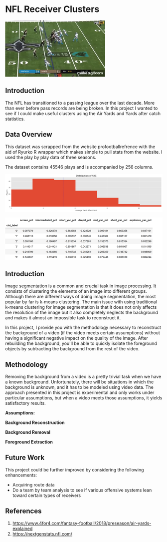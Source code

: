 # NFL Receiver Clusters 

![](https://github.com/KwasiArhin/NflClusterAnalysis/blob/master/images/cmc1.gif?raw=true)

## Introduction

The NFL has transitioned to a passing league over the last decade. More than ever before pass records are being broken. In this project I wanted to see if I could make useful clusters using the Air Yards and Yards after catch statistics.  



## Data Overview
This dataset was scrapped from the website profootballrefrence with the aid of Ryurko R wrapper which makes simple to pull stats from the website. I used the play by play data of three seasons. 

The dataset contains 45546 plays and is accompanied by 256 columns.


![Distribution of YAC](README/Distribution%20of%20YAC.png)

![Cluster_means](README/table_clust.png)



## Introduction

Image segmentation is a common and crucial task in image processing. It consists of clustering the elements of an image into different groups. Although there are different ways of doing image segmentation, the most popular by far is k-means clustering. The main issue with using traditional k-means clustering for image segmentation is that it does not only affects the resolution of the image but it also completely neglects the background and makes it almost an impossible task to reconstruct it.

In this project, I provide you with the methodology necessary to reconstruct the background of a video (if the video meets certain assumptions) without having a significant negative impact on the quality of the image. After rebuilding the background, you'll be able to quickly isolate the foreground objects by subtracting the background from the rest of the video.



## Methodology

Removing the background from a video is a pretty trivial task when we have a known background. Unfortunately, there will be situations in which the background is unknown, and it has to be modeled using video data. The approach presented in this project is experimental and only works under particular assumptions, but when a video meets those assumptions, it yields satisfactory results.

**Assumptions:**





**Background Reconstruction**





**Background Removal**





**Foreground Extraction**




## Future Work

This project could be further improved by considering the following enhancements:
- Acquiring route data 
- Do a team by team analysis to see if various offensive systems lean toward certain types of receivers 



## References

1. https://www.4for4.com/fantasy-football/2018/preseason/air-yards-explained
2. https://nextgenstats.nfl.com/



